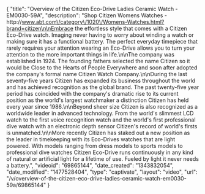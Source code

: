 {
    "title": "Overview of the Citizen Eco-Drive Ladies Ceramic Watch - EM0030-59A",
    "description": "Shop Citizen Womens Watches - http:\/\/www.abt.com\/category\/1020\/Womens-Watches.html?brand=citizen\n\nEmbrace the effortless style that comes with a Citizen Eco-Drive watch. Imaging never having to worry about winding a watch or making sure it has a functional battery. The perfect everyday timepiece that rarely requires your attention wearing an Eco-Drive allows you to turn your attention to the more important things in life.\n\nThe company was established in 1924. The founding fathers selected the name Citizen so it would be Close to the Hearts of People Everywhere and soon after adopted the company's formal name Citizen Watch Company.\n\nDuring the last seventy-five years Citizen has expanded its business throughout the world and has achieved recognition as the global brand. The past twenty-five year period has coincided with the company's dramatic rise to its current position as the world's largest watchmaker a distinction Citizen has held every year since 1986.\n\nBeyond sheer size Citizen is also recognized as a worldwide leader in advanced technology. From the world's slimmest LCD watch to the first voice recognition watch and the world's first professional dive watch with an electronic depth sensor Citizen's record of world's firsts is unmatched.\n\nMore recently Citizen has staked out a new position as the leader in timekeeping with its Eco-Drives watches that are light powered. With models ranging from dress models to sports models to professional dive watches Citizen Eco-Drive runs continuously in any kind of natural or artificial light for a lifetime of use. Fueled by light it never needs a battery.",
    "videoid": "69865144",
    "date_created": "1343832054",
    "date_modified": "1477528404",
    "type": "captivate",
    "layout": "video",
    "url": "\/v\/overview-of-the-citizen-eco-drive-ladies-ceramic-watch-em0030-59a\/69865144"
}